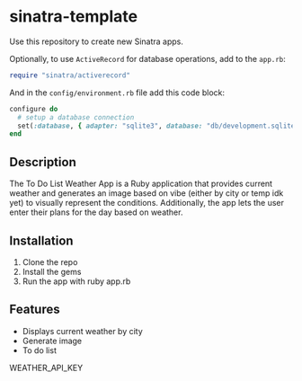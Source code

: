 # sinatra-template

Use this repository to create new Sinatra apps. 

Optionally, to use `ActiveRecord` for database operations, add to the `app.rb`:

```ruby
require "sinatra/activerecord"
```

And in the `config/environment.rb` file add this code block:

```ruby
configure do
  # setup a database connection
  set(:database, { adapter: "sqlite3", database: "db/development.sqlite3" })
end
```

## Description
The To Do List Weather App is a Ruby application that provides current weather and generates an image based on vibe (either by city or temp idk yet) to visually represent the conditions. Additionally, the app lets the user enter their plans for the day based on weather.

## Installation
1. Clone the repo
2. Install the gems
3. Run the app with ruby app.rb

## Features
- Displays current weather by city
- Generate image
- To do list

WEATHER_API_KEY
